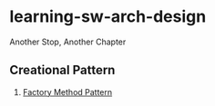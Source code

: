# learning-sw-arch-design

Another Stop, Another Chapter

## Creational Pattern

1. [Factory Method Pattern](./Design%20Patterns/Factory%20Method%20Pattern.md)
